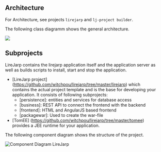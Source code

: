 ## Architecture ##

For Architecture, see projects `lirejarp` and `lj-project builder`. 

The following class diagramm shows the general architecture.

![](https://github.com/witchpou/lirejarp/blob/master/docs/images/classDiagramm.png?raw=true)

## Subprojects ##
LireJarp contains the lirejarp application itself and the application server as well as builds scripts to install, start and stop the application.
* [LireJarp project] (https://github.com/witchpou/lirejarp/tree/master/lirejarp) which contains the actual project template and is the base for developing your application. It consists of following subprojects:
  * [persistence]: entities and services for database access
  * [business]: REST API to connect the frontend with the backend
  * [frontend]: HTML and AngularJS based frontend
  * [packagewar]: Used to create the war-file
* [TomEE] (https://github.com/witchpou/lirejarp/tree/master/tomee) provides a JEE runtime for your application. 

The following component diagram shows the structure of the project.

![Component Diagram LireJarp](https://wp.starwit.de/ljprojectbuilder/wp-content/uploads/sites/7/2017/02/komponentendiagrammPS-LireJarp.png)
